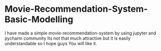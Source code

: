 # Movie-Recommendation-System-Basic-Modelling
I have made a simple movie-recommendation-system by using jupyter and pycharm community 
Its not that much attractive but it is easily understandable 
so I hope guys You will like it.
